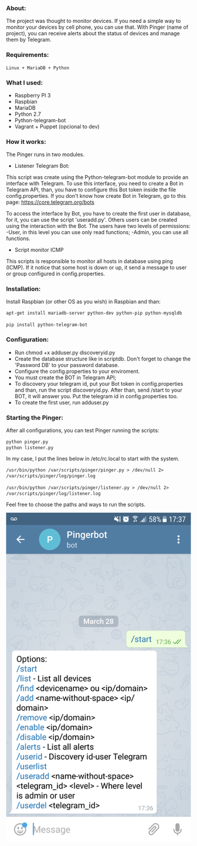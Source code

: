 ### About:

The project was thought to monitor devices. If you need a simple way to monitor your devices by cell phone, you can use that.
With Pinger (name of project), you can receive alerts about the status of devices and manage them by Telegram.

### Requirements:

	Linux + MariaDB + Python

### What I used:

- Raspberry PI 3
- Raspbian
- MariaDB
- Python 2.7
- Python-telegram-bot
- Vagrant + Puppet (opcional to dev)

### How it works:

The Pinger runs in two modules.

- Listener Telegram Bot:

This script was create using the Python-telegram-bot module to provide an interface with Telegram. 
To use this interface, you need to create a Bot in Telegram API, than, you have to configure this Bot token inside the file config.properties. If you don't know how create Bot in Telegram, go to this page: https://core.telegram.org/bots

To access the interface by Bot, you have to create the first user in database, for it, you can use the script 'useradd.py'. Others users can be created using the interaction with the Bot.
The users have two levels of permissions:
	-User, in this level you can use only read functions;
	-Admin, you can use all functions.

- Script monitor ICMP

This scripts is responsible to monitor all hosts in database using ping (ICMP). If it notice that some host is down or up, it send a message to user or group configured in config.properties.

### Installation:

Install Raspbian (or other OS as you wish) in Raspbian and than:

	apt-get install mariadb-server python-dev python-pip python-mysqldb

	pip install python-telegram-bot

### Configuration:

- Run chmod +x adduser.py discoveryid.py
- Create the database structure like in scriptdb. Don't forget to change the 'Password DB' to your password database.
- Configure the config.properties to your enviroment.
- You must create the BOT in Telegram API;
- To discovery your telegram id, put your Bot token in config.properties and than, run the script discoveryid.py. After than, send /start to your BOT, it will answer you. Put the telegram id in config.properties too.
- To create the first user, run adduser.py

### Starting the Pinger:

After all configurations, you can test Pinger running the scripts:

	python pinger.py
	python listener.py

In my case, I put the lines below in /etc/rc.local to start with the system.

	/usr/bin/python /var/scripts/pinger/pinger.py > /dev/null 2> /var/scripts/pinger/log/pinger.log

	/usr/bin/python /var/scripts/pinger/listener.py > /dev/null 2> /var/scripts/pinger/log/listener.log

Feel free to choose the paths and ways to run the scripts.

<img src="https://github.com/renanqts/pinger/blob/master/printscreen.png" width="512">